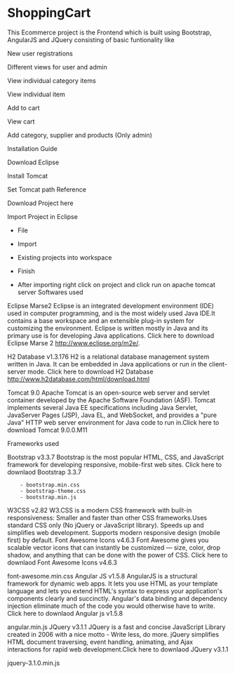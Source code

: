 # ShoppingCart
This Ecommerce project is the Frontend which is built using Bootstrap, AngularJS and JQuery consisting of basic funtionality like

New user registrations

Different views for user and admin

View individual category items

View individual item

Add to cart

View cart

Add category, supplier and products (Only admin)

Installation Guide

Download Eclipse

Install Tomcat

Set Tomcat path Reference

Download Project here

Import Project in Eclipse

 - File

 - Import

 - Existing projects into workspace

 - Finish

 - After importing right click on project and click run on apache tomcat server
Softwares used

Eclipse Marse2 Eclipse is an integrated development environment (IDE) used in computer programming, and is the most widely used Java IDE.It contains a base workspace and an extensible plug-in system for customizing the environment. Eclipse is written mostly in Java and its primary use is for developing Java applications. Click here to download Eclipse Marse 2 http://www.eclipse.org/m2e/.

H2 Database v1.3.176 H2 is a relational database management system written in Java. It can be embedded in Java applications or run in the client-server mode. Click here to download H2 Database http://www.h2database.com/html/download.html

Tomcat 9.0 Apache Tomcat is an open-source web server and servlet container developed by the Apache Software Foundation (ASF). Tomcat implements several Java EE specifications including Java Servlet, JavaServer Pages (JSP), Java EL, and WebSocket, and provides a "pure Java" HTTP web server environment for Java code to run in.Click here to download Tomcat 9.0.0.M11

Frameworks used

Bootstrap v3.3.7 Bootstrap is the most popular HTML, CSS, and JavaScript framework for developing responsive, mobile-first web sites. Click here to downlaod Bootstrap 3.3.7

        - bootstrap.min.css
        - bootstrap-theme.css
        - bootstrap.min.js
W3CSS v2.82 W3.CSS is a modern CSS framework with built-in responsiveness: Smaller and faster than other CSS frameworks.Uses standard CSS only (No jQuery or JavaScript library). Speeds up and simplifies web development. Supports modern responsive design (mobile first) by default. Font Awesome Icons v4.6.3 Font Awesome gives you scalable vector icons that can instantly be customized — size, color, drop shadow, and anything that can be done with the power of CSS. Click here to downlaod Font Awesome Icons v4.6.3

font-awesome.min.css Angular JS v1.5.8 AngularJS is a structural framework for dynamic web apps. It lets you use HTML as your template language and lets you extend HTML's syntax to express your application's components clearly and succinctly. Angular's data binding and dependency injection eliminate much of the code you would otherwise have to write. Click here to downlaod Angular js v1.5.8

angular.min.js JQuery v3.1.1 JQuery is a fast and concise JavaScript Library created in 2006 with a nice motto - Write less, do more. jQuery simplifies HTML document traversing, event handling, animating, and Ajax interactions for rapid web development.Click here to downlaod JQuery v3.1.1

jquery-3.1.0.min.js
